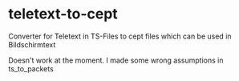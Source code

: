 # teletext-to-cept
Converter for Teletext in TS-Files to cept files which can be used in Bildschirmtext

Doesn't work at the moment. I made some wrong assumptions in ts_to_packets
